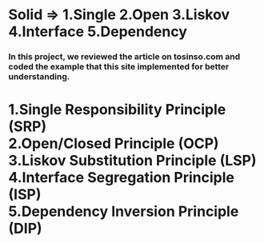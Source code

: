# Solid => 1.Single   2.Open  3.Liskov  4.Interface  5.Dependency
<H3>

In this project,
we reviewed the article on tosinso.com and coded the
example that this site implemented for better understanding.

</H3>

<h1>
1.Single Responsibility Principle (SRP)</br>
2.Open/Closed Principle (OCP)</br>
3.Liskov Substitution Principle (LSP)</br>
4.Interface Segregation Principle (ISP)</br>
5.Dependency Inversion Principle (DIP)</br>

</h1>
